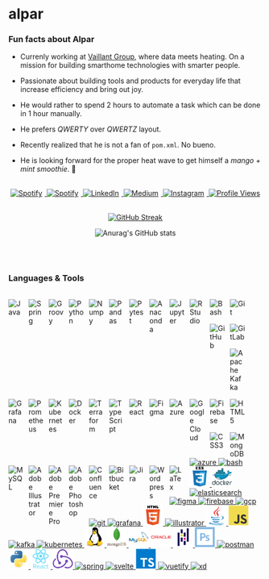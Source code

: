 # alpar
### Fun facts about Alpar

- Currenly working at [Vaillant Group](https://www.vaillant-group.com/), where data meets heating. On a mission for building smarthome technologies with smarter people.

- Passionate about building tools and products for everyday life that increase efficiency and bring out joy. 

- He would rather to spend 2 hours to automate a task which can be done in 1 hour manually.

- He prefers *QWERTY* over *QWERTZ* layout.

- Recently realized that he is not a fan of `pom.xml`. No bueno.

- He is looking forward for the proper heat wave to get himself a *mango + mint smoothie*. 🤤

<br>

<div id="badges" align="center">
  </a>
  <a href="https://alpar.studio">
    <img src="https://img.shields.io/badge/website-000000?style=for-the-badge&logo=About.me&logoColor=white" alt="Spotify" style="padding-right:5px;"/>
  </a>
    <a href="https://open.spotify.com/artist/0a8aL1JyQRH6BGjgSDsZnZ?si=jnBYhLAoQ1K56SOCDxOwMg">
    <img src="https://img.shields.io/badge/Spotify-1ED1560?&style=for-the-badge&logo=spotify&logoColor=white" alt="Spotify" style="padding-right:5px;"/>
  </a>
  <a href="https://www.linkedin.com/in/alpargur/">
    <img src="https://img.shields.io/badge/LinkedIn-blue?style=for-the-badge&logo=linkedin&logoColor=white" alt="LinkedIn" style="padding-right:5px;"/>
  </a>  
  <a href="https://medium.com/@alpargur">
    <img src="https://img.shields.io/badge/Medium-12100E?style=for-the-badge&logo=medium&logoColor=white" alt="Medium" style="padding-right:5px;"/>
  </a>
  <a href="https://www.instagram.com/alpargur/">
    <img src="https://img.shields.io/badge/Instagram-E4405F?style=for-the-badge&logo=instagram&logoColor=white" alt="Instagram" style="padding-right:5px;"/>

  <img src="https://komarev.com/ghpvc/?username=alpargur&style=flat-square&color=yellow" alt="Profile Views"/>
</div>

<br>

<div align="center">

[![GitHub Streak](http://github-readme-streak-stats.herokuapp.com?user=alpargur&theme=violet-punch&date_format=M%20j%5B%2C%20Y%5D)](https://git.io/streak-stats)

![Anurag's GitHub stats](https://github-readme-stats.vercel.app/api?username=alpargur&theme=midnight-purple&show_icons=true)

</div>
<br><br>

### Languages & Tools
<div>
    <img align="left" alt="Java" width="30px" style="padding-right:10px; padding-top:15px;" src="https://cdn.jsdelivr.net/gh/devicons/devicon/icons/java/java-original.svg"/>
    <img align="left" alt="Spring" width="30px" style="padding-right:10px; padding-top:15px;" src="https://cdn.jsdelivr.net/gh/devicons/devicon/icons/spring/spring-original-wordmark.svg"/>
    <img align="left" alt="Groovy" width="30px" style="padding-right:10px; padding-top:15px;" src="https://cdn.jsdelivr.net/gh/devicons/devicon/icons/groovy/groovy-original.svg"/>
    <img align="left" alt="Python" width="30px" style="padding-right:10px; padding-top:15px;" src="https://cdn.jsdelivr.net/gh/devicons/devicon/icons/python/python-original-wordmark.svg"/>
    <img align="left" alt="Numpy" width="30px" style="padding-right:10px; padding-top:15px;" src="https://cdn.jsdelivr.net/gh/devicons/devicon/icons/numpy/numpy-original.svg"/>
    <img align="left" alt="Pandas" width="30px" style="padding-right:10px; padding-top:15px;" src="https://cdn.jsdelivr.net/gh/devicons/devicon/icons/pandas/pandas-original-wordmark.svg"/>
    <img align="left" alt="Pytest" width="30px" style="padding-right:10px; padding-top:15px;" src="https://cdn.jsdelivr.net/gh/devicons/devicon/icons/pytest/pytest-original-wordmark.svg"/>
    <img align="left" alt="Anaconda" width="30px" style="padding-right:10px; padding-top:15px;" src="https://cdn.jsdelivr.net/gh/devicons/devicon/icons/anaconda/anaconda-original.svg"/>
    <img align="left" alt="Jupyter" width="30px" style="padding-right:10px; padding-top:15px;" src="https://cdn.jsdelivr.net/gh/devicons/devicon/icons/jupyter/jupyter-original-wordmark.svg"/>
    <img align="left" alt="RStudio" width="30px" style="padding-right:10px; padding-top:15px;" src="https://cdn.jsdelivr.net/gh/devicons/devicon/icons/rstudio/rstudio-original.svg"/>
    <img align="left" alt="Bash" width="30px" style="padding-right:10px; padding-top:15px;" src="https://cdn.jsdelivr.net/gh/devicons/devicon/icons/bash/bash-plain.svg"/>
    <img align="left" alt="Git" width="30px" style="padding-right:10px; padding-top:15px;" src="https://cdn.jsdelivr.net/gh/devicons/devicon/icons/git/git-plain.svg"/>
    <img align="left" alt="GitHub" width="30px" style="padding-right:10px; padding-top:15px;" src="https://cdn.jsdelivr.net/gh/devicons/devicon/icons/github/github-original.svg"/>
    <img align="left" alt="GitLab" width="30px" style="padding-right:10px; padding-top:15px;" src="https://cdn.jsdelivr.net/gh/devicons/devicon/icons/gitlab/gitlab-plain.svg"/>
    <img align="left" alt="Apache Kafka" width="30px" style="padding-right:10px; padding-top:15px;" src="https://cdn.jsdelivr.net/gh/devicons/devicon/icons/apachekafka/apachekafka-original.svg"/>
    <img align="left" alt="Grafana" width="30px" style="padding-right:10px; padding-top:15px;" src="https://cdn.jsdelivr.net/gh/devicons/devicon/icons/grafana/grafana-original.svg"/>
    <img align="left" alt="Prometheus" width="30px" style="padding-right:10px; padding-top:15px;" src="https://cdn.jsdelivr.net/gh/devicons/devicon/icons/prometheus/prometheus-original-wordmark.svg"/>
    <img align="left" alt="Kubernetes" width="30px" style="padding-right:10px; padding-top:15px;" src="https://cdn.jsdelivr.net/gh/devicons/devicon/icons/kubernetes/kubernetes-plain.svg"/>
    <img align="left" alt="Docker" width="30px" style="padding-right:10px; padding-top:15px;" src="https://cdn.jsdelivr.net/gh/devicons/devicon/icons/docker/docker-plain.svg"/>
    <img align="left" alt="Terraform" width="30px" style="padding-right:10px; padding-top:15px;" src="https://cdn.jsdelivr.net/gh/devicons/devicon/icons/terraform/terraform-original-wordmark.svg"/>
    <img align="left" alt="TypeScript" width="30px" style="padding-right:10px; padding-top:15px;" src="https://cdn.jsdelivr.net/gh/devicons/devicon/icons/typescript/typescript-original.svg"/>
    <img align="left" alt="React" width="30px" style="padding-right:10px; padding-top:15px;" src="https://cdn.jsdelivr.net/gh/devicons/devicon/icons/react/react-original-wordmark.svg"/>
    <img align="left" alt="Figma" width="30px" style="padding-right:10px; padding-top:15px;" src="https://cdn.jsdelivr.net/gh/devicons/devicon/icons/figma/figma-original.svg"/>
    <img align="left" alt="Azure" width="30px" style="padding-right:10px; padding-top:15px;" src="https://cdn.jsdelivr.net/gh/devicons/devicon/icons/azure/azure-original.svg"/>
    <img align="left" alt="Google Cloud" width="30px" style="padding-right:10px; padding-top:15px;" src="https://cdn.jsdelivr.net/gh/devicons/devicon/icons/googlecloud/googlecloud-original.svg"/>
    <img align="left" alt="Firebase" width="30px" style="padding-right:10px; padding-top:15px;" src="https://cdn.jsdelivr.net/gh/devicons/devicon/icons/firebase/firebase-plain-wordmark.svg"/>
    <img align="left" alt="HTML5" width="30px" style="padding-right:10px; padding-top:15px;" src="https://cdn.jsdelivr.net/gh/devicons/devicon/icons/html5/html5-plain-wordmark.svg"/>
    <img align="left" alt="CSS3" width="30px" style="padding-right:10px; padding-top:15px;" src="https://cdn.jsdelivr.net/gh/devicons/devicon/icons/css3/css3-plain-wordmark.svg"/>
    <img align="left" alt="MongoDB" width="30px" style="padding-right:10px; padding-top:15px;" src="https://cdn.jsdelivr.net/gh/devicons/devicon/icons/mongodb/mongodb-original.svg"/>
    <img align="left" alt="MySQL" width="30px" style="padding-right:10px; padding-top:15px;" src="https://cdn.jsdelivr.net/gh/devicons/devicon/icons/mysql/mysql-original-wordmark.svg"/>
    <img align="left" alt="Adobe Illustrator" width="30px" style="padding-right:10px; padding-top:15px;" src="https://cdn.jsdelivr.net/gh/devicons/devicon/icons/illustrator/illustrator-line.svg"/>
    <img align="left" alt="Adobe Premiere Pro" width="30px" style="padding-right:10px; padding-top:15px;" src="https://cdn.jsdelivr.net/gh/devicons/devicon/icons/premierepro/premierepro-original.svg"/>
    <img align="left" alt="Adobe Photoshop" width="30px" style="padding-right:10px; padding-top:15px;" src="https://cdn.jsdelivr.net/gh/devicons/devicon/icons/photoshop/photoshop-line.svg"/>
    <img align="left" alt="Confluence" width="30px" style="padding-right:10px; padding-top:15px;" src="https://cdn.jsdelivr.net/gh/devicons/devicon/icons/confluence/confluence-original.svg"/>
    <img align="left" alt="Bitbucket" width="30px" style="padding-right:10px; padding-top:15px;" src="https://cdn.jsdelivr.net/gh/devicons/devicon/icons/bitbucket/bitbucket-original.svg"/>
    <img align="left" alt="Jira" width="30px" style="padding-right:10px; padding-top:15px;" src="https://cdn.jsdelivr.net/gh/devicons/devicon/icons/jira/jira-original.svg"/>
    <img align="left" alt="Wordpress" width="30px" style="padding-right:10px; padding-top:15px;" src="https://cdn.jsdelivr.net/gh/devicons/devicon/icons/wordpress/wordpress-original.svg"/>
    <img align="left" alt="LaTex" width="30px" style="padding-right:10px; padding-top:15px;" src="https://cdn.jsdelivr.net/gh/devicons/devicon/icons/latex/latex-original.svg"/>
</div>



<p align="left"> <a href="https://azure.microsoft.com/en-in/" target="_blank" rel="noreferrer"> <img src="https://www.vectorlogo.zone/logos/microsoft_azure/microsoft_azure-icon.svg" alt="azure" width="40" height="40"/> </a> <a href="https://www.gnu.org/software/bash/" target="_blank" rel="noreferrer"> <img src="https://www.vectorlogo.zone/logos/gnu_bash/gnu_bash-icon.svg" alt="bash" width="40" height="40"/> </a> <a href="https://www.w3schools.com/css/" target="_blank" rel="noreferrer"> <img src="https://raw.githubusercontent.com/devicons/devicon/master/icons/css3/css3-original-wordmark.svg" alt="css3" width="40" height="40"/> </a> <a href="https://www.docker.com/" target="_blank" rel="noreferrer"> <img src="https://raw.githubusercontent.com/devicons/devicon/master/icons/docker/docker-original-wordmark.svg" alt="docker" width="40" height="40"/> </a> <a href="https://www.elastic.co" target="_blank" rel="noreferrer"> <img src="https://www.vectorlogo.zone/logos/elastic/elastic-icon.svg" alt="elasticsearch" width="40" height="40"/> </a> <a href="https://www.figma.com/" target="_blank" rel="noreferrer"> <img src="https://www.vectorlogo.zone/logos/figma/figma-icon.svg" alt="figma" width="40" height="40"/> </a> <a href="https://firebase.google.com/" target="_blank" rel="noreferrer"> <img src="https://www.vectorlogo.zone/logos/firebase/firebase-icon.svg" alt="firebase" width="40" height="40"/> </a> <a href="https://cloud.google.com" target="_blank" rel="noreferrer"> <img src="https://www.vectorlogo.zone/logos/google_cloud/google_cloud-icon.svg" alt="gcp" width="40" height="40"/> </a> <a href="https://git-scm.com/" target="_blank" rel="noreferrer"> <img src="https://www.vectorlogo.zone/logos/git-scm/git-scm-icon.svg" alt="git" width="40" height="40"/> </a> <a href="https://grafana.com" target="_blank" rel="noreferrer"> <img src="https://www.vectorlogo.zone/logos/grafana/grafana-icon.svg" alt="grafana" width="40" height="40"/> </a> <a href="https://www.w3.org/html/" target="_blank" rel="noreferrer"> <img src="https://raw.githubusercontent.com/devicons/devicon/master/icons/html5/html5-original-wordmark.svg" alt="html5" width="40" height="40"/> </a> <a href="https://www.adobe.com/in/products/illustrator.html" target="_blank" rel="noreferrer"> <img src="https://www.vectorlogo.zone/logos/adobe_illustrator/adobe_illustrator-icon.svg" alt="illustrator" width="40" height="40"/> </a> <a href="https://www.java.com" target="_blank" rel="noreferrer"> <img src="https://raw.githubusercontent.com/devicons/devicon/master/icons/java/java-original.svg" alt="java" width="40" height="40"/> </a> <a href="https://developer.mozilla.org/en-US/docs/Web/JavaScript" target="_blank" rel="noreferrer"> <img src="https://raw.githubusercontent.com/devicons/devicon/master/icons/javascript/javascript-original.svg" alt="javascript" width="40" height="40"/> </a> <a href="https://kafka.apache.org/" target="_blank" rel="noreferrer"> <img src="https://www.vectorlogo.zone/logos/apache_kafka/apache_kafka-icon.svg" alt="kafka" width="40" height="40"/> </a> <a href="https://kubernetes.io" target="_blank" rel="noreferrer"> <img src="https://www.vectorlogo.zone/logos/kubernetes/kubernetes-icon.svg" alt="kubernetes" width="40" height="40"/> </a> <a href="https://www.linux.org/" target="_blank" rel="noreferrer"> <img src="https://raw.githubusercontent.com/devicons/devicon/master/icons/linux/linux-original.svg" alt="linux" width="40" height="40"/> </a> <a href="https://www.mongodb.com/" target="_blank" rel="noreferrer"> <img src="https://raw.githubusercontent.com/devicons/devicon/master/icons/mongodb/mongodb-original-wordmark.svg" alt="mongodb" width="40" height="40"/> </a> <a href="https://www.mysql.com/" target="_blank" rel="noreferrer"> <img src="https://raw.githubusercontent.com/devicons/devicon/master/icons/mysql/mysql-original-wordmark.svg" alt="mysql" width="40" height="40"/> </a> <a href="https://www.oracle.com/" target="_blank" rel="noreferrer"> <img src="https://raw.githubusercontent.com/devicons/devicon/master/icons/oracle/oracle-original.svg" alt="oracle" width="40" height="40"/> </a> <a href="https://pandas.pydata.org/" target="_blank" rel="noreferrer"> <img src="https://raw.githubusercontent.com/devicons/devicon/2ae2a900d2f041da66e950e4d48052658d850630/icons/pandas/pandas-original.svg" alt="pandas" width="40" height="40"/> </a> <a href="https://www.photoshop.com/en" target="_blank" rel="noreferrer"> <img src="https://raw.githubusercontent.com/devicons/devicon/master/icons/photoshop/photoshop-line.svg" alt="photoshop" width="40" height="40"/> </a> <a href="https://postman.com" target="_blank" rel="noreferrer"> <img src="https://www.vectorlogo.zone/logos/getpostman/getpostman-icon.svg" alt="postman" width="40" height="40"/> </a> <a href="https://www.python.org" target="_blank" rel="noreferrer"> <img src="https://raw.githubusercontent.com/devicons/devicon/master/icons/python/python-original.svg" alt="python" width="40" height="40"/> </a> <a href="https://reactjs.org/" target="_blank" rel="noreferrer"> <img src="https://raw.githubusercontent.com/devicons/devicon/master/icons/react/react-original-wordmark.svg" alt="react" width="40" height="40"/> </a> <a href="https://redux.js.org" target="_blank" rel="noreferrer"> <img src="https://raw.githubusercontent.com/devicons/devicon/master/icons/redux/redux-original.svg" alt="redux" width="40" height="40"/> </a> <a href="https://spring.io/" target="_blank" rel="noreferrer"> <img src="https://www.vectorlogo.zone/logos/springio/springio-icon.svg" alt="spring" width="40" height="40"/> </a> <a href="https://svelte.dev" target="_blank" rel="noreferrer"> <img src="https://upload.wikimedia.org/wikipedia/commons/1/1b/Svelte_Logo.svg" alt="svelte" width="40" height="40"/> </a> <a href="https://www.typescriptlang.org/" target="_blank" rel="noreferrer"> <img src="https://raw.githubusercontent.com/devicons/devicon/master/icons/typescript/typescript-original.svg" alt="typescript" width="40" height="40"/> </a> <a href="https://vuetifyjs.com/en/" target="_blank" rel="noreferrer"> <img src="https://bestofjs.org/logos/vuetify.svg" alt="vuetify" width="40" height="40"/> </a> <a href="https://www.adobe.com/products/xd.html" target="_blank" rel="noreferrer"> <img src="https://cdn.worldvectorlogo.com/logos/adobe-xd.svg" alt="xd" width="40" height="40"/> </a> </p>